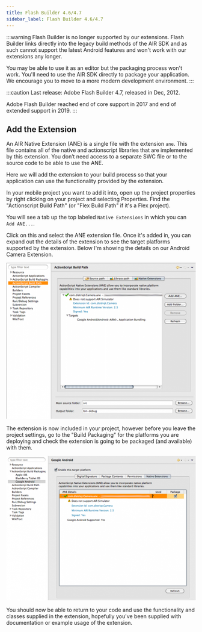 ```yaml
---
title: Flash Builder 4.6/4.7
sidebar_label: Flash Builder 4.6/4.7
---
```


:::warning
Flash Builder is no longer supported by our extensions. Flash Builder links directly into the legacy build methods of the AIR SDK and as such cannot support the latest Android features and won't work with our extensions any longer. 

You may be able to use it as an editor but the packaging process won't work. You'll need to use the AIR SDK directly to package your application. We encourage you to move to a more modern development environment.
:::

:::caution
Last release: Adobe Flash Builder 4.7, released in Dec, 2012.

Adobe Flash Builder reached end of core support in 2017 and end of extended support in 2019.
:::

## Add the Extension

An AIR Native Extension (ANE) is a single file with the extension `ane`. This file contains all of the native and actionscript libraries that are implemented by this extension. You don’t need access to a separate SWC file or to the source code to be able to use the ANE.

Here we will add the extension to your build process so that your application can use the functionality provided by the extension.


In your mobile project you want to add it into, open up the project properties by right clicking on your project and selecting Properties. Find the "Actionscript Build Path" (or "Flex Build Path" if it's a Flex project).

You will see a tab up the top labeled `Native Extensions` in which you can `Add ANE...`.

Click on this and select the ANE extension file. Once it's added in, you can expand out the details of the extension to see the target platforms supported by the extension. Below I'm showing the details on our Android Camera Extension.

![](images/ane-build-path1.png)

The extension is now included in your project, however before you leave the project settings, go to the "Build Packaging" for the platforms you are deploying and check the extension is going to be packaged (and available) with them.

![](images/ane-build-packaging.png)

You should now be able to return to your code and use the functionality and classes supplied in the extension, hopefully you've been supplied with documentation or example usage of the extension.


